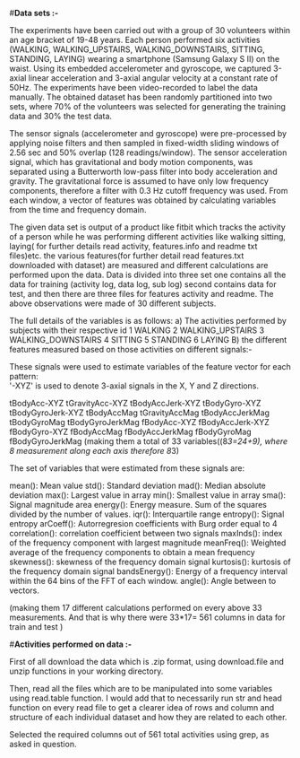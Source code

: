 #**Data sets :-**

The experiments have been carried out with a group of 30 volunteers within an age bracket of 19-48 years. Each person performed six activities (WALKING, WALKING_UPSTAIRS, WALKING_DOWNSTAIRS, SITTING, STANDING, LAYING) wearing a smartphone (Samsung Galaxy S II) on the waist. Using its embedded accelerometer and gyroscope, we captured 3-axial linear acceleration and 3-axial angular velocity at a constant rate of 50Hz. The experiments have been video-recorded to label the data manually. The obtained dataset has been randomly partitioned into two sets, where 70% of the volunteers was selected for generating the training data and 30% the test data. 

The sensor signals (accelerometer and gyroscope) were pre-processed by applying noise filters and then sampled in fixed-width sliding windows of 2.56 sec and 50% overlap (128 readings/window). The sensor acceleration signal, which has gravitational and body motion components, was separated using a Butterworth low-pass filter into body acceleration and gravity. The gravitational force is assumed to have only low frequency components, therefore a filter with 0.3 Hz cutoff frequency was used. From each window, a vector of features was obtained by calculating variables from the time and frequency domain.

The given data set is output of a product like fitbit which tracks the activity of a person while he was performing different activities like walking sitting, laying( for further details read activity, features.info and readme txt files)etc. the various features(for further detail read features.txt downloaded with dataset) are measured and different calculations are performed upon the data. Data is divided into three set one contains all the data for training (activity log, data log, sub log) second contains data for test, and then there are three files for features activity and readme.
The above observations were made of 30 different subjects.


 The full details of the variables is as follows:
a)	The activities performed by subjects with their respective id
1 WALKING
2 WALKING_UPSTAIRS
3 WALKING_DOWNSTAIRS
4 SITTING
5 STANDING
6 LAYING
B) the different features measured based on those activities on 
   different signals:-

These signals were used to estimate variables of the feature vector for each pattern:  
'-XYZ' is used to denote 3-axial signals in the X, Y and Z directions.

tBodyAcc-XYZ
tGravityAcc-XYZ
tBodyAccJerk-XYZ
tBodyGyro-XYZ
tBodyGyroJerk-XYZ
tBodyAccMag
tGravityAccMag
tBodyAccJerkMag
tBodyGyroMag
tBodyGyroJerkMag
fBodyAcc-XYZ
fBodyAccJerk-XYZ
fBodyGyro-XYZ
fBodyAccMag
fBodyAccJerkMag
fBodyGyroMag
fBodyGyroJerkMag
(making them a total of 33 variables((8*3=24+9), where 8 measurement along each axis therefore 8*3)

The set of variables that were estimated from these signals are: 

mean(): Mean value
std(): Standard deviation
mad(): Median absolute deviation 
max(): Largest value in array
min(): Smallest value in array
sma(): Signal magnitude area
energy(): Energy measure. Sum of the squares divided by the number of values. 
iqr(): Interquartile range 
entropy(): Signal entropy
arCoeff(): Autorregresion coefficients with Burg order equal to 4
correlation(): correlation coefficient between two signals
maxInds(): index of the frequency component with largest magnitude
meanFreq(): Weighted average of the frequency components to obtain a mean frequency
skewness(): skewness of the frequency domain signal 
kurtosis(): kurtosis of the frequency domain signal 
bandsEnergy(): Energy of a frequency interval within the 64 bins of the FFT of each window.
angle(): Angle between to vectors.

(making them 17 different calculations performed on every above 33 measurements. And that is why there were 33*17= 561 columns in data for train and test )


#**Activities performed on data :-**


First of all download the data which is .zip format, using download.file and unzip functions in your working directory.

Then, read all the files which are to be manipulated into some variables using read.table function. I would add that to necessarily run str and head function on every read file to get a clearer idea of rows and column and structure of each individual dataset and how they are related to each other. 

Selected the required columns out of 561 total activities using grep, as asked in question.

